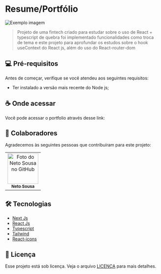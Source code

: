# Resume/Portfólio

<img src="repository/assets/resume.png" alt="Exemplo imagem">

> Projeto de uma fintech criado para estudar sobre o uso de React + typescript de quebra foi implementado funcionalidades como troca de tema e este projeto para aprofundar os estudos sobre o hook useContext do React js, além do uso do React-router-dom

## 💻 Pré-requisitos

Antes de começar, verifique se você atendeu aos seguintes requisitos:

* Ter instalado a versão mais recente do Node js;

## ☕ Onde acessar

Você pode acessar o portfolio através desse link:



## 🤝 Colaboradores

Agradecemos às seguintes pessoas que contribuíram para este projeto:

<table>
  <tr>
    <td align="center">
      <a href="#">
        <img src="https://avatars.githubusercontent.com/u/63481821" width="100px;" alt="Foto do Neto Sousa no GitHub"/><br>
        <sub>
          <b>Neto Sousa</b>
        </sub>
      </a>
    </td>
  </tr>
</table>

## 🛠️ Tecnologias

* [Next Js](https://nextjs.org/)
* [React Js](https://react.dev/)
* [Typescript](https://www.typescriptlang.org/)
* [Tailwind](https://tailwindcss.com/)
* [React-icons](https://react-icons.github.io/react-icons/)

## 📝 Licença

Esse projeto está sob licença. Veja o arquivo [LICENÇA](LICENSE.md) para mais detalhes.
